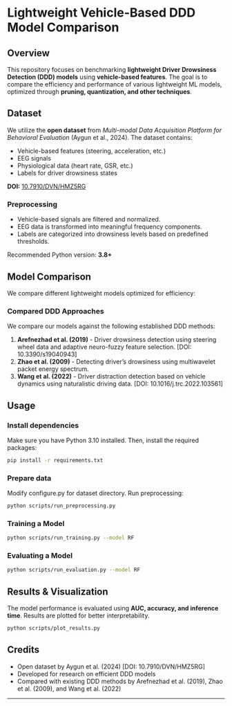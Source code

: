 # Lightweight Vehicle-Based DDD Model Comparison

## Overview
This repository focuses on benchmarking **lightweight Driver Drowsiness Detection (DDD) models** using **vehicle-based features**. The goal is to compare the efficiency and performance of various lightweight ML models, optimized through **pruning, quantization, and other techniques**.

## Dataset
We utilize the **open dataset** from _Multi-modal Data Acquisition Platform for Behavioral Evaluation_ (Aygun et al., 2024). The dataset contains:
- Vehicle-based features (steering, acceleration, etc.)
- EEG signals
- Physiological data (heart rate, GSR, etc.)
- Labels for driver drowsiness states

**DOI:** [10.7910/DVN/HMZ5RG](https://doi.org/10.7910/DVN/HMZ5RG)
<!-- need to explain how to download complete dataset via API -->

### Preprocessing
- Vehicle-based signals are filtered and normalized.
- EEG data is transformed into meaningful frequency components.
- Labels are categorized into drowsiness levels based on predefined thresholds.

<!--
## ⚙️ Setup
To set up the environment, install the required dependencies:

```sh
pip install -r requirements.txt
```
-->

Recommended Python version: **3.8+**

## Model Comparison
We compare different lightweight models optimized for efficiency:

<!--
| Model | Pruning | Quantization | Params | Accuracy |
|--------|---------|-------------|--------|----------|
| Baseline DNN | ❌ | ❌ | 1M | 85% |
| Pruned DNN | ✅ | ❌ | 500K | 84% |
| Quantized DNN | ❌ | ✅ | 250K | 83% |
| Pruned + Quantized | ✅ | ✅ | 200K | 82% |
-->

### Compared DDD Approaches
We compare our models against the following established DDD methods:
1. **Arefnezhad et al. (2019)** - Driver drowsiness detection using steering wheel data and adaptive neuro-fuzzy feature selection. [DOI: 10.3390/s19040943]
2. **Zhao et al. (2009)** - Detecting driver’s drowsiness using multiwavelet packet energy spectrum. 
3. **Wang et al. (2022)** - Driver distraction detection based on vehicle dynamics using naturalistic driving data. [DOI: 10.1016/j.trc.2022.103561]

## Usage
### Install dependencies
Make sure you have Python 3.10 installed. Then, install the required packages:
```sh
pip install -r requirements.txt
```
### Prepare data
Modify configure.py for dataset directory. Run preprocessing:
```sh
python scripts/run_preprocessing.py
```
### Training a Model
```sh
python scripts/run_training.py --model RF
```
### Evaluating a Model
```sh
python scripts/run_evaluation.py --model RF
```
## Results & Visualization
The model performance is evaluated using **AUC, accuracy, and inference time**. Results are plotted for better interpretability.

```sh
python scripts/plot_results.py
```

<!--
## 📜 License
This project is released under the **MIT License**.
-->

## Credits
- Open dataset by Aygun et al. (2024) [DOI: 10.7910/DVN/HMZ5RG]
- Developed for research on efficient DDD models
- Compared with existing DDD methods by Arefnezhad et al. (2019), Zhao et al. (2009), and Wang et al. (2022)

---


